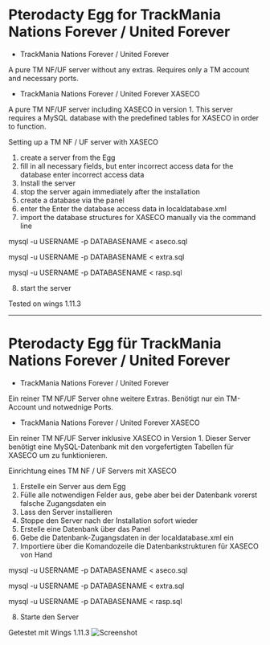 # Pterodacty Egg for TrackMania Nations Forever / United Forever

- TrackMania Nations Forever / United Forever

A pure TM NF/UF server without any extras.
Requires only a TM account and necessary ports.

- TrackMania Nations Forever / United Forever XASECO

A pure TM NF/UF server including XASECO in version 1.
This server requires a MySQL database with the predefined tables for XASECO in order to function.

Setting up a TM NF / UF server with XASECO

1. create a server from the Egg
2. fill in all necessary fields, but enter incorrect access data for the database enter incorrect access data
3. Install the server
4. stop the server again immediately after the installation
5. create a database via the panel
6. enter the Enter the database access data in localdatabase.xml
7. import the database structures for XASECO manually via the command line

mysql -u USERNAME -p DATABASENAME < aseco.sql

mysql -u USERNAME -p DATABASENAME < extra.sql

mysql -u USERNAME -p DATABASENAME < rasp.sql


8. start the server


Tested on wings 1.11.3
________________________________________________

# Pterodacty Egg für TrackMania Nations Forever / United Forever

- TrackMania Nations Forever / United Forever

Ein reiner TM NF/UF Server ohne weitere Extras.
Benötigt nur ein TM-Account und notwednige Ports.

- TrackMania Nations Forever / United Forever XASECO

Ein reiner TM NF/UF Server inklusive XASECO in Version 1.
Dieser Server benötigt eine MySQL-Datenbank mit den vorgefertigten Tabellen für XASECO um zu funktionieren.

Einrichtung eines TM NF / UF Servers mit XASECO


1. Erstelle ein Server aus dem Egg
2. Fülle alle notwendigen Felder aus, gebe aber bei der Datenbank vorerst falsche Zugangsdaten ein
3. Lass den Server installieren
4. Stoppe den Server nach der Installation sofort wieder
5. Erstelle eine Datenbank über das Panel
6. Gebe die Datenbank-Zugangsdaten in der localdatabase.xml ein
7. Importiere über die Komandozeile die Datenbankstrukturen für XASECO von Hand

mysql -u USERNAME -p DATABASENAME < aseco.sql

mysql -u USERNAME -p DATABASENAME < extra.sql

mysql -u USERNAME -p DATABASENAME < rasp.sql


8. Starte den Server



Getestet mit Wings 1.11.3
![Screenshot](https://hoerli.net/wp-content/uploads/2023/04/TrackMania-Nations-Forever.png)

